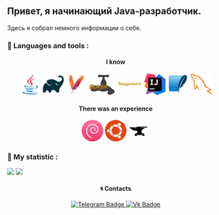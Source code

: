 ## Привет, я начинающий Java-разработчик.

Здесь я собрал немного информации о себе.

### 🌈 Languages and tools :

<h4 align="center">I know</h4>
<p align="center">
  <img src="https://github.com/xkr1se/xkr1se/blob/main/icons/java.png" width="50" height="50"/>
  <img src="https://github.com/xkr1se/xkr1se/blob/main/icons/gradle.png" width="50" height="50" />
  <img src="https://github.com/xkr1se/xkr1se/blob/main/icons/maven.png" width="50" height="50" />
  <img src="https://github.com/xkr1se/xkr1se/blob/main/icons/spigot.png" width="60" height="50" />
  <img src="https://github.com/xkr1se/xkr1se/blob/main/icons/bungeecord.png" width="60" height="50" />
  <img src="https://github.com/xkr1se/xkr1se/blob/main/icons/idea.png" width="50" height="50" />
  <img src="https://github.com/xkr1se/xkr1se/blob/main/icons/sqlite.png" width="50" height="50" />
  <img src="https://github.com/xkr1se/xkr1se/blob/main/icons/mysql.png" width="50" height="50" />
</p>
<h4 align="center">There was an experience</h4>
<p align="center">
  <img src="https://github.com/xkr1se/xkr1se/blob/main/icons/debian.png" width="50" height="50" />
  <img src="https://github.com/xkr1se/xkr1se/blob/main/icons/ubuntu.png" width="50" height="50" />
  <img src="https://github.com/xkr1se/xkr1se/blob/main/icons/forge.png" width="50" height="50" />
</p>

### 🌟 My statistic :

![](https://github-readme-stats.vercel.app/api?username=xkr1se&show_icons=true&theme=dark&count_private=true&hide_title=true&include_all_commits=true&hide_border=true)
![](https://github-readme-stats.vercel.app/api/top-langs/?username=xkr1se&theme=dark&langs_count=10&layout=compact&hide_border=true)

<h4 align="center">🌀 Contacts</h4>
<div id="badges">
  <p align="center">
   <a href="https://t.me/xkr1se">
      <img src="https://img.shields.io/badge/Telegram-blue?style=for-the-badge&logo=telegram&logoColor=white" alt="Telegram Badge"/>
   </a>
    
   <a href="https://vk.com/xkr1se">
      <img src="https://img.shields.io/badge/vk-blue?style=for-the-badge&logo=vk&logoColor=white" alt="Vk Badge"/>
   </a>
  </p>
</div>

<p align="center">
 <img src="https://komarev.com/ghpvc/?username=your-github-xkr1se&style=flat-square&color=blue" alt=""/>
</p>

